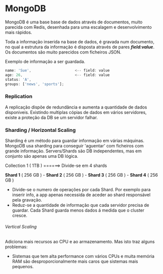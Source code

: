 # MongoDB

MongoDB é uma base base de dados através de documentos, muito parecida com Redis,
desenhada para uma escalagem e desenvolvimento mais rápidos.


Toda a informação inserida na base de dados, é gravada num documento, no qual a
estrutura da informação é disposta através de pares ***field:value***. Os documentos
são muito parecidos com ficheiros JSON.

Exemplo de informação a ser guardada.

```js
name: 'Sue',                    <-- field: value
age: 26,                        <-- field: value
status: 'A',
groups: ['news', 'sports'];
```

### Replication
A replicação dispõe de redundância e aumenta a quantidade de dados disponiveis.
Existindo multiplas cópias de dados em vários servidores, existe a proteção da DB
se um servidor falhar.


### Sharding / Horizontal Scaling
Sharding é um método para guardar informação em várias máquinas. MongoDB usa sharding
para conseguir 'aguentar' com ficheiros com grande informação. Servers/Shards são
DB independentes, mas em conjunto são apenas uma DB lógica.

 Collection 1 ( 1TB )  ======> Divide-se em 4 shards

 **Shard 1** ( 256 GB ) - **Shard 2** ( 256 GB ) - **Shard 3** ( 256 GB ) - **Shard 4** ( 256 GB )


 - Divide-se o numero de operações por cada Shard. Por exemplo para inserir info,
 a app apenas necessida de aceder ao shard responsável pela gravação.
 - Reduz-se a quantidade de informação que cada servidor precisa de guardar. Cada
 Shard guarda menos dados á medida que o cluster cresce.


###### Vertical Scaling
Adiciona mais recursos ao CPU e ao armazenamento. Mas isto traz alguns problemas:
 - Sistemas que tem alta performance com vários CPUs e muita memória RAM são
 desproporcionalmente mais caros que sistemas mais pequenos.

